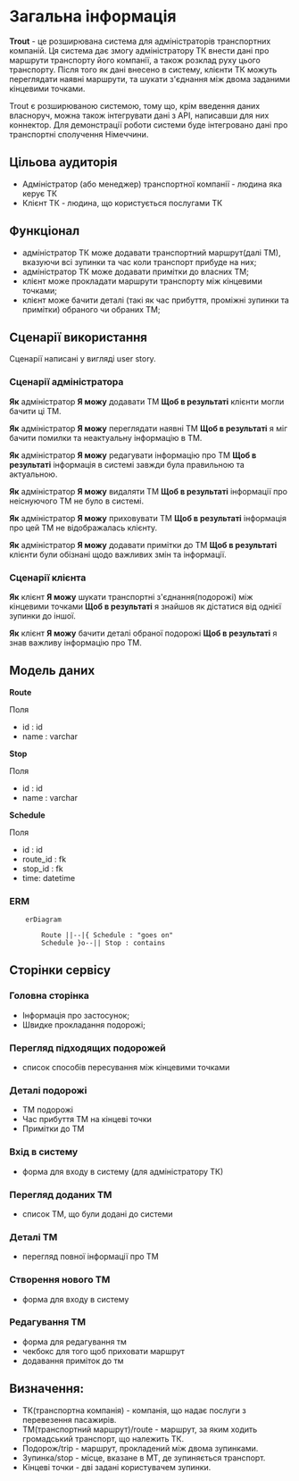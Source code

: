 
# Загальна інформація

**Trout** - це розширювана система для адміністраторів транспортних компаній. Ця система дає змогу адміністратору ТК внести дані про маршрути транспорту його компанії, а також розклад руху цього транспорту. Після того як дані внесено в систему, клієнти ТК можуть переглядати наявні маршрути, та шукати з'єднання між двома заданими кінцевими точками.

Trout є розширюваною системою, тому що, крім введення даних власноруч, можна також інтегрувати дані з API, написавши для них коннектор. Для демонстрації роботи системи буде інтегровано дані про транспортні сполучення Німеччини.

## Цільова аудиторія

- Адміністратор (або менеджер) транспортної компанії - людина яка керує ТК
- Клієнт ТК - людина, що користується послугами ТК

## Функціонал

- адміністратор ТК може додавати транспортний маршрут(далі ТМ), вказуючи всі зупинки та час коли транспорт прибуде на них;
- адміністратор ТК може додавати примітки до власних ТМ;
- клієнт може прокладати маршрути транспорту між кінцевими точками;
- клієнт може бачити деталі (такі як час прибуття, проміжні зупинки та примітки) обраного чи обраних ТМ;

## Сценарії використання

Сценарії написані у вигляді user story.

### Сценарії адміністратора

**Як** адміністратор **Я можу** додавати ТМ **Щоб в результаті** клієнти могли бачити ці ТМ.

**Як** адміністратор **Я можу** переглядати наявні ТМ **Щоб в результаті** я міг бачити помилки та неактуальну інформацію в ТМ.

**Як** адміністратор **Я можу** редагувати інформацію про ТМ **Щоб в результаті** інформація в системі завжди була правильною та актуальною.

**Як** адміністратор **Я можу** видаляти ТМ **Щоб в результаті** інформації про неіснуючого ТМ не було в системі.

**Як** адміністратор **Я можу** приховувати ТМ **Щоб в результаті** інформація про цей ТМ не відображалась клієнту.

**Як** адміністратор **Я можу** додавати примітки до ТМ **Щоб в результаті** клієнти були обізнані щодо важливих змін та інформації.

### Сценарії клієнта

**Як** клієнт **Я можу** шукати транспортні з'єднання(подорожі) між кінцевими точками **Щоб в результаті** я знайшов як дістатися від однієї зупинки до іншої.

**Як** клієнт **Я можу** бачити деталі обраної подорожі **Щоб в результаті** я знав важливу інформацію про ТМ.

## Модель даних

**Route**

Поля
- id : id
- name : varchar

**Stop**

Поля
- id : id
- name : varchar

**Schedule**

Поля
- id : id
- route_id : fk
- stop_id : fk
- time: datetime

### ERM

``` mermaid
	erDiagram

		Route ||--|{ Schedule : "goes on"
		Schedule }o--|| Stop : contains
```

## Сторінки сервісу

### Головна сторінка

- Інформація про застосунок;
- Швидке прокладання подорожі;

### Перегляд підходящих подорожей

- список способів пересування між кінцевими точками

### Деталі подорожі

- ТМ подорожі
- Час прибуття ТМ на кінцеві точки
- Примітки до ТМ

### Вхід в систему

- форма для входу в систему (для адміністратору ТК)

### Перегляд доданих ТМ

- список ТМ, що були додані до системи

### Деталі ТМ

- перегляд повної інформації про ТМ

### Створення нового ТМ

- форма для входу в систему

### Редагування ТМ

- форма для редагування тм
- чекбокс для того щоб приховати маршрут
- додавання приміток до тм


## Визначення:
- ТК(транспортна компанія) - компанія, що надає послуги з перевезення пасажирів.
- ТМ(транспортний маршрут)/route -  маршрут, за яким ходить громадський транспорт, що належить ТК.
- Подорож/trip - маршрут, прокладений між двома зупинками.
- Зупинка/stop - місце, вказане в МТ, де зупиняється транспорт.
- Кінцеві точки - дві задані користувачем зупинки.
